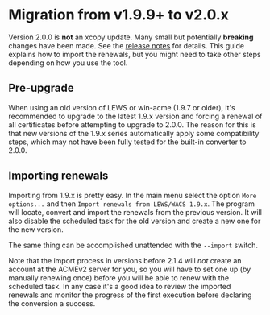 ---
---
# Migration from v1.9.9+ to v2.0.x
Version 2.0.0 is **not** an xcopy update. Many small but potentially **breaking** changes have been made. 
See the [release notes](https://github.com/win-acme/win-acme/releases/tag/v2.0.0.177) for details. This 
guide explains how to import the renewals, but you might need to take other steps depending on how you
use the tool.

## Pre-upgrade
When using an old version of LEWS or win-acme (1.9.7 or older), it's recommended to upgrade to the latest 
1.9.x version and forcing a renewal of all certificates before attempting to upgrade to 2.0.0. The reason
for this is that new versions of the 1.9.x series automatically apply some compatibility steps, which may 
not have been fully tested for the built-in converter to 2.0.0.

## Importing renewals
Importing from 1.9.x is pretty easy. In the main menu select the option `More options...` and then 
`Import renewals from LEWS/WACS 1.9.x`. The program will locate, convert and import the renewals 
from the previous version. It will also disable the scheduled task for the old version and create 
a new one for the new version.

The same thing can be accomplished unattended with the `‑‑import` switch.

Note that the import process in versions before 2.1.4 will *not* create an account at the ACMEv2 server 
for you, so you will have to set one up (by manually renewing once) before you will be able to renew with
the scheduled task. In any case it's a good idea to review the imported renewals and monitor the 
progress of the first execution before declaring the conversion a success.